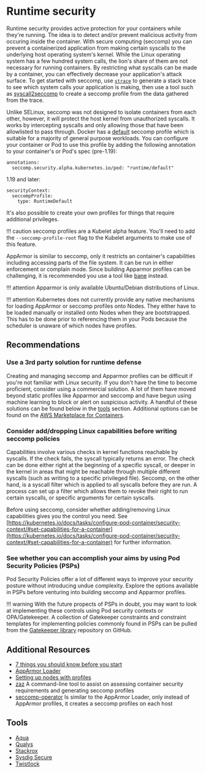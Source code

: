 # Runtime security 
Runtime security provides active protection for your containers while they're running.  The idea is to detect and/or prevent malicious activity from occuring inside the container. With secure computing (seccomp) you can prevent a containerized application from making certain syscalls to the underlying host operating system's kernel. While the Linux operating system has a few hundred system calls, the lion's share of them are not necessary for running containers. By restricting what syscalls can be made by a container, you can effectively decrease your application's attack surface. To get started with seccomp, use [`strace`](https://man7.org/linux/man-pages/man1/strace.1.html) to generate a stack trace to see which system calls your application is making, then use a tool such as [syscall2seccomp](https://github.com/antitree/syscall2seccomp) to create a seccomp profile from the data gathered from the trace.

Unlike SELinux, seccomp was not designed to isolate containers from each other, however, it will protect the host kernel from unauthorized syscalls. It works by intercepting syscalls and only allowing those that have been allowlisted to pass through. Docker has a [default](https://github.com/moby/moby/blob/master/profiles/seccomp/default.json) seccomp profile which is suitable for a majority of general purpose workloads. You can configure your container or Pod to use this profile by adding the following annotation to your container's or Pod's spec (pre-1.19):

```
annotations:
  seccomp.security.alpha.kubernetes.io/pod: "runtime/default"
```

1.19 and later: 

```
securityContext:
  seccompProfile:
    type: RuntimeDefault
```

It's also possible to create your own profiles for things that require additional privileges.  

!!! caution
    seccomp profiles are a Kubelet alpha feature.  You'll need to add the `--seccomp-profile-root` flag to the Kubelet arguments to make use of this feature. 

AppArmor is similar to seccomp, only it restricts an container's capabilities including accessing parts of the file system. It can be run in either enforcement or complain mode. Since building Apparmor profiles can be challenging, it is recommended you use a tool like [bane](https://github.com/genuinetools/bane) instead. 

!!! attention
    Apparmor is only available Ubuntu/Debian distributions of Linux. 

!!! attention 
    Kubernetes does not currently provide any native mechanisms for loading AppArmor or seccomp profiles onto Nodes.  They either have to be loaded manually or installed onto Nodes when they are bootstrapped.  This has to be done prior to referencing them in your Pods because the scheduler is unaware of which nodes have profiles. 

## Recommendations
### Use a 3rd party solution for runtime defense
Creating and managing seccomp and Apparmor profiles can be difficult if you're not familiar with Linux security.  If you don't have the time to become proficient, consider using a commercial solution.  A lot of them have moved beyond static profiles like Apparmor and seccomp and have begun using machine learning to block or alert on suspicious activity. A handful of these solutions can be found below in the [tools](##Tools) section. Additional options can be found on the [AWS Marketplace for Containers](https://aws.amazon.com/marketplace/features/containers).

### Consider add/dropping Linux capabilities before writing seccomp policies
Capabilities involve various checks in kernel functions reachable by syscalls. If the check fails, the syscall typically returns an error. The check can be done either right at the beginning of a specific syscall, or deeper in the kernel in areas that might be reachable through multiple different syscalls (such as writing to a specific privileged file).  Seccomp, on the other hand, is a syscall filter which is applied to all syscalls before they are run. A process can set up a filter which allows them to revoke their right to run certain syscalls, or specific arguments for certain syscalls. 

Before using seccomp, consider whether adding/removing Linux capabilities gives you the control you need. See [https://kubernetes.io/docs/tasks/configure-pod-container/security-context/#set-capabilities-for-a-container](https://kubernetes.io/docs/tasks/configure-pod-container/security-context/#set-capabilities-for-a-container) for further information. 

### See whether you can accomplish your aims by using Pod Security Policies (PSPs)
Pod Security Policies offer a lot of different ways to improve your security posture without introducing undue complexity. Explore the options available in PSPs before venturing into building seccomp and Apparmor profiles. 

!!! warning 
    With the future propects of PSPs in doubt, you may want to look at implementing these controls using Pod security contexts or OPA/Gatekeeper. A collection of Gatekeeper constraints and constraint templates for implementing policies commonly found in PSPs can be pulled from the [Gatekeeper library](https://github.com/open-policy-agent/gatekeeper-library/tree/master/library/pod-security-policy) repository on GitHub.  

## Additional Resources
+ [7 things you should know before you start](https://itnext.io/seccomp-in-kubernetes-part-i-7-things-you-should-know-before-you-even-start-97502ad6b6d6)
+ [AppArmor Loader](https://github.com/kubernetes/kubernetes/tree/master/test/images/apparmor-loader)
+ [Setting up nodes with profiles](https://kubernetes.io/docs/tutorials/clusters/apparmor/#setting-up-nodes-with-profiles)
+ [zaz](https://github.com/pjbgf/zaz) A command-line tool to assist on assessing container security requirements and generating seccomp profiles
+ [seccomp-operator](https://github.com/kubernetes-sigs/seccomp-operator) Is similar to the AppArmor Loader, only instead of AppArmor profiles, it creates a seccomp profiles on each host 

## Tools
+ [Aqua](https://www.aquasec.com/products/aqua-cloud-native-security-platform/)
+ [Qualys](https://www.qualys.com/apps/container-security/)
+ [Stackrox](https://www.stackrox.com/use-cases/threat-detection/)
+ [Sysdig Secure](https://sysdig.com/products/kubernetes-security/)
+ [Twistlock](https://www.twistlock.com/platform/runtime-defense/)
